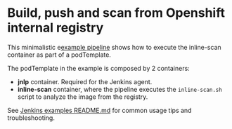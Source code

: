 # Build, push and scan from Openshift internal registry

This minimalistic e[example pipeline](Jenkinsfile) shows how to execute the inline-scan container as part of a podTemplate.

The podTemplate in the example is composed by 2 containers:
 * **jnlp** container. Required for the Jenkins agent.
 * **inline-scan** container, where the pipeline executes the `inline-scan.sh` script to analyze the image from the registry.

See [Jenkins examples README.md](../README.md) for common usage tips and troubleshooting.